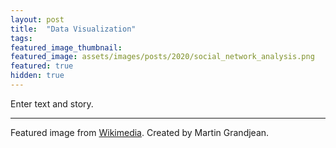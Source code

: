 ```yaml
---
layout: post
title:  "Data Visualization"
tags:
featured_image_thumbnail:
featured_image: assets/images/posts/2020/social_network_analysis.png
featured: true
hidden: true
---
```


Enter text and story.

_______________

Featured image from [Wikimedia](https://commons.wikimedia.org/wiki/File:Social_Network_Analysis_Visualization.png). Created by Martin Grandjean.